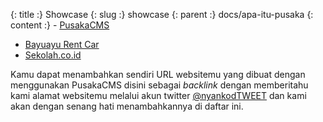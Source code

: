 {: title :} Showcase
{: slug :} showcase
{: parent :} docs/apa-itu-pusaka
{: content :} - [PusakaCMS](http://pusakacmsorg)
- [Bayuayu Rent Car](http://www.bayuayurentcar.com/)
- [Sekolah.co.id](http://www.sekolah.co.id/)

Kamu dapat menambahkan sendiri URL websitemu yang dibuat dengan menggunakan PusakaCMS disini sebagai *backlink* dengan memberitahu kami alamat websitemu melalui akun twitter [@nyankodTWEET](http://twitter.com/nyankodTWEET) dan kami akan dengan senang hati menambahkannya di daftar ini.
